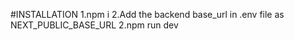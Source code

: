 #INSTALLATION
1.npm i
2.Add the backend base_url in .env file as NEXT_PUBLIC_BASE_URL
2.npm run dev
